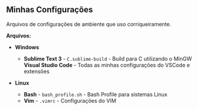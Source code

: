 ## Minhas Configurações ##

Arquivos de configurações de ambiente que uso corriqueiramente. 

**Arquivos:**

- **Windows**
    + **Sublime Text 3** - `C.sublime-build` - Build para C utilizando o MinGW
    **Visual Studio Code** - Todas as minhas configurações do VSCode e extensões

- **Linux**
    + **Bash** - `bash_profile.sh` - Bash Profile para sistemas Linux
    + **Vim** - `.vimrc` - Configurações do VIM
